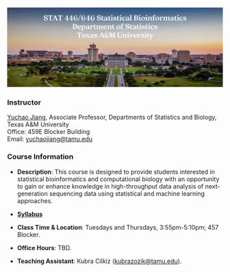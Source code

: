 ![Image description](https://github.com/yuchaojiang/STAT446_646/blob/main/Title.png)

### Instructor

[Yuchao Jiang](https://yuchaojiang.github.io/), Associate Professor, Departments of Statistics and Biology, Texas A&M University<br /> 
Office: 459E Blocker Building<br /> 
Email: yuchaojiang@tamu.edu


### Course Information

* **Description**: This course is designed to provide students interested in statistical bioinformatics and computational biology with an opportunity to gain or enhance knowledge in high-throughput data analysis of next-generation sequencing data using statistical and machine learning approaches.

* **[Syllabus](https://www.dropbox.com/scl/fi/zg7h9bpu035uhy9g46cj2/syllabus.pdf?rlkey=5eoa6ahsa3kg26w0vhzzvk3ot&dl=0)**

* **Class Time & Location**: Tuesdays and Thursdays, 3:55pm-5:10pm; 457 Blocker.

* **Office Hours**: TBD.

* **Teaching Assistant**: Kubra Cilkiz (kubrazozik@tamu.edu).
